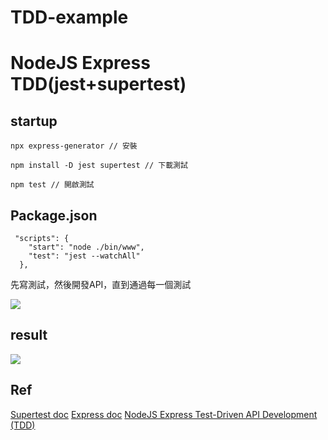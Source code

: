 # TDD-example
# NodeJS Express TDD(jest+supertest)
## startup
```
npx express-generator // 安裝
```

```
npm install -D jest supertest // 下載測試
```

```
npm test // 開啟測試
```

## Package.json
```
 "scripts": {
    "start": "node ./bin/www",
    "test": "jest --watchAll"
  },
```
先寫測試，然後開發API，直到通過每一個測試

![](https://i.imgur.com/WiGpzRP.jpg)

## result
![](https://i.imgur.com/LGLcotg.jpg)

## Ref
[Supertest doc](https://www.npmjs.com/package/supertest)
[Express doc](https://expressjs.com/en/starter/installing.html)
[NodeJS Express Test-Driven API Development (TDD)](https://www.youtube.com/watch?v=M44umyYPiuo&ab_channel=MariusEspejo)
